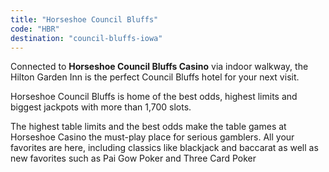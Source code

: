 ```yaml
---
title: "Horseshoe Council Bluffs"
code: "HBR"
destination: "council-bluffs-iowa"
---
```


Connected to **Horseshoe Council Bluffs Casino** via indoor walkway, the Hilton Garden Inn is the perfect Council Bluffs hotel for your next visit.

Horseshoe Council Bluffs is home of the best odds, highest limits and biggest jackpots with more than 1,700 slots.

The highest table limits and the best odds make the table games at Horseshoe Casino the must-play place for serious gamblers. All your favorites are here, including classics like blackjack and baccarat as well as new favorites such as Pai Gow Poker and Three Card Poker
  